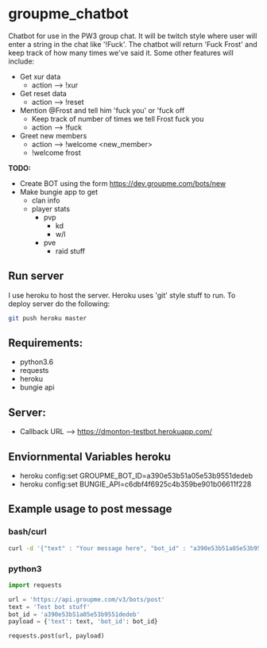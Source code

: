 # groupme_chatbot

Chatbot for use in the PW3 group chat. It will be twitch style where user will enter a string in the chat like '!Fuck'. The chatbot will return 'Fuck Frost' and keep track of how many times we've said it. Some other features will include:
- Get xur data
    - action --> !xur
- Get reset data
    - action --> !reset
- Mention @Frost and tell him 'fuck you' or 'fuck off
    - Keep track of number of times we tell Frost fuck you
    - action --> !fuck
- Greet new members
    - action --> !welcome <new_member>
	- !welcome frost

__TODO:__

- Create BOT using the form https://dev.groupme.com/bots/new
- Make bungie app to get
	- clan info
	- player stats
		- pvp
			- kd
			- w/l
		- pve
			- raid stuff


## Run server
I use heroku to host the server. Heroku uses 'git' style stuff to run. To deploy server do the following:
```sh
git push heroku master
```

## Requirements:
- python3.6
- requests
- heroku
- bungie api

## Server:
- Callback URL --> https://dmonton-testbot.herokuapp.com/

## Enviornmental Variables heroku
- heroku config:set GROUPME_BOT_ID=a390e53b51a05e53b9551dedeb
- heroku config:set BUNGIE_API=c6dbf4f6925c4b359be901b06611f228


## Example usage to post message
### bash/curl
```sh
curl -d '{"text" : "Your message here", "bot_id" : "a390e53b51a05e53b9551dedeb"}' https://api.groupme.com/v3/bots/post
```

### python3

```py
import requests

url = 'https://api.groupme.com/v3/bots/post'
text = 'Test bot stuff'
bot_id = 'a390e53b51a05e53b9551dedeb'
payload = {'text': text, 'bot_id': bot_id}

requests.post(url, payload)
```
